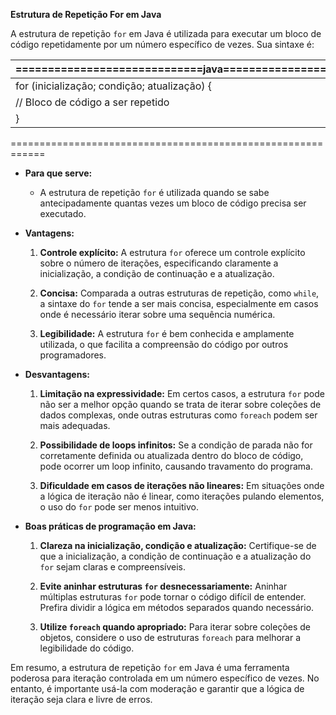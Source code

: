 
**Estrutura de Repetição For em Java**

A estrutura de repetição `for` em Java é utilizada para executar um bloco de código repetidamente por um número específico de vezes. Sua sintaxe é:

|=============================java===========================|
|----------------                                            |
|for (inicialização; condição; atualização) {                |
|    // Bloco de código a ser repetido                       |
| }                                                           |
============================================================

- **Para que serve:**

  - A estrutura de repetição `for` é utilizada quando se sabe antecipadamente quantas vezes um bloco de código precisa ser executado.

- **Vantagens:**

  1. **Controle explícito:** A estrutura `for` oferece um controle explícito sobre o número de iterações, especificando claramente a inicialização, a condição de continuação e a atualização.

  2. **Concisa:** Comparada a outras estruturas de repetição, como `while`, a sintaxe do `for` tende a ser mais concisa, especialmente em casos onde é necessário iterar sobre uma sequência numérica.

  3. **Legibilidade:** A estrutura `for` é bem conhecida e amplamente utilizada, o que facilita a compreensão do código por outros programadores.

- **Desvantagens:**

  1. **Limitação na expressividade:** Em certos casos, a estrutura `for` pode não ser a melhor opção quando se trata de iterar sobre coleções de dados complexas, onde outras estruturas como `foreach` podem ser mais adequadas.

  2. **Possibilidade de loops infinitos:** Se a condição de parada não for corretamente definida ou atualizada dentro do bloco de código, pode ocorrer um loop infinito, causando travamento do programa.

  3. **Dificuldade em casos de iterações não lineares:** Em situações onde a lógica de iteração não é linear, como iterações pulando elementos, o uso do `for` pode ser menos intuitivo.

- **Boas práticas de programação em Java:**

  1. **Clareza na inicialização, condição e atualização:** Certifique-se de que a inicialização, a condição de continuação e a atualização do `for` sejam claras e compreensíveis.

  2. **Evite aninhar estruturas `for` desnecessariamente:** Aninhar múltiplas estruturas `for` pode tornar o código difícil de entender. Prefira dividir a lógica em métodos separados quando necessário.

  3. **Utilize `foreach` quando apropriado:** Para iterar sobre coleções de objetos, considere o uso de estruturas `foreach` para melhorar a legibilidade do código.

Em resumo, a estrutura de repetição `for` em Java é uma ferramenta poderosa para iteração controlada em um número específico de vezes. No entanto, é importante usá-la com moderação e garantir que a lógica de iteração seja clara e livre de erros.
